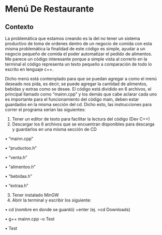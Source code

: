 # Menú De Restaurante
## Contexto

La problemática que estamos creando es la del no tener un sistema productivo de toma de ordenes dentro de un negocio de comida con esta misma problemática la finalidad de este código es simple, ayudar a un negocio pequeño de comida el poder automatizar el pedido de alimentos. Me parece un código interesante porque a simple vista al correrlo en la terminal el código representa un texto pequeño a comparación de todo lo escrito en lenguaje c++.

Dicho menú está contemplado para que se puedan agregar a como el menú deseado nos pida, es decir, se puede agregar la cantidad de alimentos, bebidas y extras como se desee. El código está dividido en 6 archivos, el principal llamado como “mainn.cpp” y los demás que cabe aclarar cada uno es importante para el funcionamiento del código main, deben estar guardados en la misma sección del cd. 
Dicho esto, las instrucciones para correr el programa serían las siguientes:
1.  Tener un editor de texto para facilitar la lectura del código (Dev C++)
2.	Descargar los 6 archivos que se encuentran disponibles para descarga y guardarlos en una misma sección de CD

•	“mainn.cpp”

•	“pruductoo.h”

•	“venta.h”

•	“alimentoo.h”

•	“bebidaa.h”

•	“extraa.h”

3.	Tener instalado MinGW
4.	Abrir la terminal y escribir los siguiente:

•	cd (nombre en donde se guardó) +enter (ej. >cd Downloads)

•	g++ mainn.cpp –o Test

•	Test
